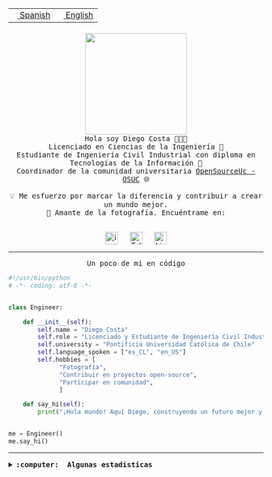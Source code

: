 <table border="0"  align="right">
 <tr><td><a href="README.md"><img src="https://upload.wikimedia.org/wikipedia/commons/thumb/8/89/Bandera_de_Espa%C3%B1a.svg/1200px-Bandera_de_Espa%C3%B1a.svg.png" height="10"> Spanish</a></td>
 <td><a href="README.en.md"><img src="https://upload.wikimedia.org/wikipedia/commons/a/a4/Flag_of_the_United_States.svg" height="10"> English</a></td></tr>
</table><br><br><br>

<p align="center">
  <img src="https://github.com/diegocostares/diegocostares/blob/main/Images/aaa2.gif?raw=true" height="200px" weight="200px">
  <br><samp>
    Hola soy Diego Costa 👨🏻‍💻<br>
    Licenciado en Ciencias de la Ingeniería 🤖<br>
    Estudiante de Ingeniería Civil Industrial con diploma en Tecnologías de la Información 🧠<br>
    Coordinador de la comunidad universitaria <a href="https://github.com/open-source-uc">OpenSourceUc - OSUC</a> 🌐<br>
  <br>
    💡 Me esfuerzo por marcar la diferencia y contribuir a crear un mundo mejor.<br>
    📸 Amante de la fotografía. Encuéntrame en: <br>
  <br></samp>
</p>

<p align="center">
   <a href="https://instagram.com/diegocosta_no" target="blank">
      <img align="center" src="https://cdn.jsdelivr.net/npm/simple-icons@3.0.1/icons/instagram.svg" alt="instagram" height="25px" width="25px" />
      &#8203;
   </a>
   &nbsp; &nbsp; &nbsp;
   <a href="https://t.me/diegocosta_no" target="blank">
      <img align="center" alt="Telegram" width="25px" src="https://icons-for-free.com/iconfiles/png/512/Telegram-1324888767380505522.png" />
      &#8203;
   </a>
   &nbsp; &nbsp; &nbsp;
   <a href="https://www.linkedin.com/in/diegocostar/" target="blank">
      <img align="center" alt="LinkedIn" width="25px" src="https://img.icons8.com/metro/452/linkedin.png" />
      &#8203;
   </a>
</p>

---

<p align="center"><front size="25"><samp>Un poco de mi en código</samp></front></p>

```python
#!/usr/bin/python
# -*- coding: utf-8 -*-


class Engineer:

    def __init__(self):
        self.name = "Diego Costa"
        self.role = "Licenciado y Estudiante de Ingeniería Civil Industrial"
        self.university = "Pontificia Universidad Católica de Chile"
        self.language_spoken = ["es_CL", "en_US"]
        self.hobbies = [
              "Fotografía",
              "Contribuir en proyectos open-source",
              "Participar en comunidad",
              ]

    def say_hi(self):
        print("¡Hola mundo! Aquí Diego, construyendo un futuro mejor y cambiando el mundo.")


me = Engineer()
me.say_hi()
```

---

<details>
  <summary><b><samp>:computer: &nbsp;Algunas estadísticas</samp></b></summary>
  <br/></p>

<!--START_SECTION:waka-->
![Code Time](http://img.shields.io/badge/Code%20Time-1%2C553%20hrs%2023%20mins-blue)

📅 **Soy más productivo los Viernes** 

```text
Lunes                    3214 commits        ████░░░░░░░░░░░░░░░░░░░░░   14.06 % 
Martes                   334 commits         ░░░░░░░░░░░░░░░░░░░░░░░░░   01.46 % 
Miércoles                4489 commits        █████░░░░░░░░░░░░░░░░░░░░   19.63 % 
Jueves                   4608 commits        █████░░░░░░░░░░░░░░░░░░░░   20.15 % 
Viernes                  8250 commits        █████████░░░░░░░░░░░░░░░░   36.08 % 
Sábado                   1464 commits        ██░░░░░░░░░░░░░░░░░░░░░░░   06.40 % 
Domingo                  508 commits         █░░░░░░░░░░░░░░░░░░░░░░░░   02.22 % 
```


📊 **Esta semana me dediqué a** 

```text
🐱‍💻 Proyectos: 
BetpracticeSpider        6 hrs 12 mins       █████████░░░░░░░░░░░░░░░░   34.26 % 
1xbet                    4 hrs 6 mins        ██████░░░░░░░░░░░░░░░░░░░   22.65 % 
1xbet_scraper            3 hrs 49 mins       █████░░░░░░░░░░░░░░░░░░░░   21.16 % 
buk-webapp               2 hrs 55 mins       ████░░░░░░░░░░░░░░░░░░░░░   16.12 % 
Testing-Tareas-2024-1    1 hr 3 mins         █░░░░░░░░░░░░░░░░░░░░░░░░   05.82 % 
```


 Last Updated on 07/04/2024 19:42:00 UTC
<!--END_SECTION:waka-->

<p align="center"> <img src="https://github-readme-stats.vercel.app/api?username=diegocostares&show_icons=true&theme=ayu-mirage" alt="abhisheknaiidu" /></p>

</details>
